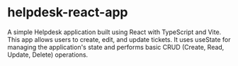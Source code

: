 # helpdesk-react-app
A simple Helpdesk application built using React with TypeScript and Vite. This app allows users to create, edit, and update tickets. It uses useState for managing the application's state and performs basic CRUD (Create, Read, Update, Delete) operations.
